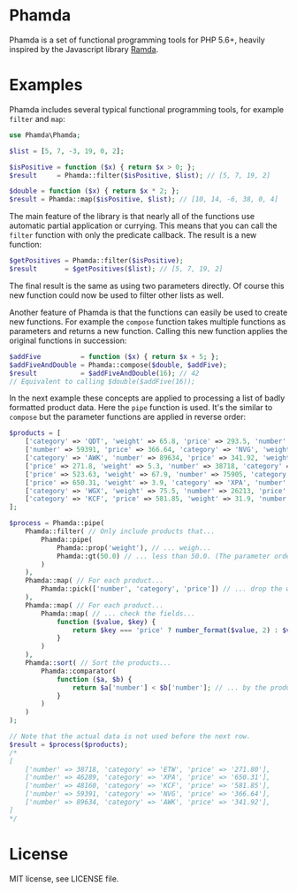 Phamda
======

Phamda is a set of functional programming tools for PHP 5.6+, heavily inspired by the Javascript library
[Ramda](http://ramdajs.com/).

Examples
========

Phamda includes several typical functional programming tools, for example `filter` and `map`:

```php
use Phamda\Phamda;

$list = [5, 7, -3, 19, 0, 2];

$isPositive = function ($x) { return $x > 0; };
$result     = Phamda::filter($isPositive, $list); // [5, 7, 19, 2]

$double = function ($x) { return $x * 2; };
$result = Phamda::map($isPositive, $list); // [10, 14, -6, 38, 0, 4]
```

The main feature of the library is that nearly all of the functions use automatic partial application or
currying. This means that you can call the `filter` function with only the predicate callback. The
result is a new function:

```php
$getPositives = Phamda::filter($isPositive);
$result       = $getPositives($list); // [5, 7, 19, 2]
```

The final result is the same as using two parameters directly. Of course this new function could now be
used to filter other lists as well.

Another feature of Phamda is that the functions can easily be used to create new functions. For example
the `compose` function takes multiple functions as parameters and returns a new function. Calling this
new function applies the original functions in succession:

```php
$addFive          = function ($x) { return $x + 5; };
$addFiveAndDouble = Phamda::compose($double, $addFive);
$result           = $addFiveAndDouble(16); // 42
// Equivalent to calling $double($addFive(16));
```

In the next example these concepts are applied to processing a list of badly formatted product data.
Here the `pipe` function is used. It's the similar to `compose` but the parameter functions are applied
in reverse order:

```php
$products = [
    ['category' => 'QDT', 'weight' => 65.8, 'price' => 293.5, 'number' => 15708],
    ['number' => 59391, 'price' => 366.64, 'category' => 'NVG', 'weight' => 15.5],
    ['category' => 'AWK', 'number' => 89634, 'price' => 341.92, 'weight' => 35],
    ['price' => 271.8, 'weight' => 5.3, 'number' => 38718, 'category' => 'ETW'],
    ['price' => 523.63, 'weight' => 67.9, 'number' => 75905, 'category' => 'YVM'],
    ['price' => 650.31, 'weight' => 3.9, 'category' => 'XPA', 'number' => 46289],
    ['category' => 'WGX', 'weight' => 75.5, 'number' => 26213, 'price' => 471.44],
    ['category' => 'KCF', 'price' => 581.85, 'weight' => 31.9, 'number' => 48160],
];

$process = Phamda::pipe(
    Phamda::filter( // Only include products that...
        Phamda::pipe(
            Phamda::prop('weight'), // ... weigh...
            Phamda::gt(50.0) // ... less than 50.0. (The parameter order is unintuitive here.)
        )
    ),
    Phamda::map( // For each product...
        Phamda::pick(['number', 'category', 'price']) // ... drop the weight field and fix field order.
    ),
    Phamda::map( // For each product...
        Phamda::map( // ... check the fields...
            function ($value, $key) {
                return $key === 'price' ? number_format($value, 2) : $value; // ... and format the price.
            }
        )
    ),
    Phamda::sort( // Sort the products...
        Phamda::comparator(
            function ($a, $b) {
                return $a['number'] < $b['number']; // ... by the product number.
            }
        )
    )
);

// Note that the actual data is not used before the next row.
$result = $process($products);
/*
[
    ['number' => 38718, 'category' => 'ETW', 'price' => '271.80'],
    ['number' => 46289, 'category' => 'XPA', 'price' => '650.31'],
    ['number' => 48160, 'category' => 'KCF', 'price' => '581.85'],
    ['number' => 59391, 'category' => 'NVG', 'price' => '366.64'],
    ['number' => 89634, 'category' => 'AWK', 'price' => '341.92'],
]
*/
```

License
=======

MIT license, see LICENSE file.
